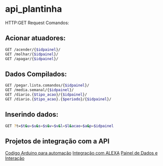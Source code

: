 # api_plantinha

HTTP:GET Request Comandos:

## Acionar atuadores:
```bash
GET /acender/{$idpainel}/
GET /molhar/{$idpainel}/
GET /apagar/{$idpainel}/
```

## Dados Compilados:
```bash
GET /pegar.lista.comandos/{$idpainel}/
GET /media.semanal/{$idpainel}/
GET /diario.{$tipo_acao}/{$idpainel}/
GET /diario.{$tipo_acao}.{$periodo}/{$idpainel}/
```

## Inserindo dados:
```bash
GET ?t=$t&u=$u&s=$s&v=$v&l=$l&acao=$a&p=$idpainel
```
## Projetos de integração com a API
[Codigo Arduino para automação](https://github.com/RichardBrochini/plantinha_ino)
[Integração com ALEXA](https://github.com/RichardBrochini/alexa_plantinha)
[Painel de Dados e Interação](https://github.com/RichardBrochini/painel_plantinha)
